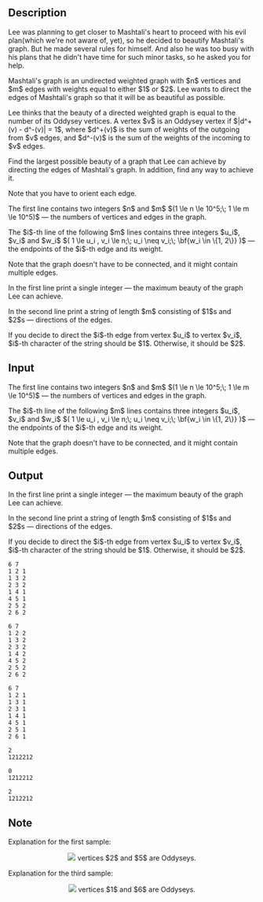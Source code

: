 ## Description

<div><p><span class="tex-font-style-it">Lee was planning to get closer to Mashtali's heart to proceed with his evil plan(which we're not aware of, yet), so he decided to beautify Mashtali's graph. But he made several rules for himself. And also he was too busy with his plans that he didn't have time for such minor tasks, so he asked you for help.</span></p><p>Mashtali's graph is an <span class="tex-font-style-bf">undirected</span> weighted graph with $n$ vertices and $m$ edges with weights equal to either $1$ or $2$. Lee wants to direct the edges of Mashtali's graph so that it will be as beautiful as possible.</p><p>Lee thinks that the beauty of a directed weighted graph is equal to the number of its Oddysey vertices. A vertex $v$ is an Oddysey vertex if $|d^+(v) - d^-(v)| = 1$, where $d^+(v)$ is the sum of weights of the outgoing from $v$ edges, and $d^-(v)$ is the sum of the weights of the incoming to $v$ edges.</p><p>Find the largest possible beauty of a graph that Lee can achieve by directing the edges of Mashtali's graph. In addition, find any way to achieve it.</p><p>Note that you have to orient each edge.</p></div><div class="input-specification"><p>The first line contains two integers $n$ and $m$ $(1 \le n \le 10^5;\; 1 \le m \le 10^5)$&nbsp;— the numbers of vertices and edges in the graph.</p><p>The $i$-th line of the following $m$ lines contains three integers $u_i$, $v_i$ and $w_i$ $( 1 \le u_i , v_i \le n;\; u_i \neq v_i;\; \bf{w_i \in \{1, 2\}} )$&nbsp;— the endpoints of the $i$-th edge and its weight.</p><p>Note that the graph doesn't have to be connected, and it might contain multiple edges.</p></div><div class="output-specification"><p>In the first line print a single integer&nbsp;— the maximum beauty of the graph Lee can achieve.</p><p>In the second line print a string of length $m$ consisting of $1$s and $2$s&nbsp;— directions of the edges.</p><p>If you decide to direct the $i$-th edge from vertex $u_i$ to vertex $v_i$, $i$-th character of the string should be $1$. Otherwise, it should be $2$.</p></div>

## Input

<p>The first line contains two integers $n$ and $m$ $(1 \le n \le 10^5;\; 1 \le m \le 10^5)$&nbsp;— the numbers of vertices and edges in the graph.</p><p>The $i$-th line of the following $m$ lines contains three integers $u_i$, $v_i$ and $w_i$ $( 1 \le u_i , v_i \le n;\; u_i \neq v_i;\; \bf{w_i \in \{1, 2\}} )$&nbsp;— the endpoints of the $i$-th edge and its weight.</p><p>Note that the graph doesn't have to be connected, and it might contain multiple edges.</p>

## Output

<p>In the first line print a single integer&nbsp;— the maximum beauty of the graph Lee can achieve.</p><p>In the second line print a string of length $m$ consisting of $1$s and $2$s&nbsp;— directions of the edges.</p><p>If you decide to direct the $i$-th edge from vertex $u_i$ to vertex $v_i$, $i$-th character of the string should be $1$. Otherwise, it should be $2$.</p>





```input1
6 7
1 2 1
1 3 2
2 3 2
1 4 1
4 5 1
2 5 2
2 6 2
```




```input2
6 7
1 2 2
1 3 2
2 3 2
1 4 2
4 5 2
2 5 2
2 6 2
```




```input3
6 7
1 2 1
1 3 1
2 3 1
1 4 1
4 5 1
2 5 1
2 6 1
```




```output1
2
1212212
```




```output2
0
1212212
```




```output3
2
1212212
```



## Note

<p>Explanation for the first sample:</p><center> <img class="tex-graphics" src="file://SSFyByIy.png" style="max-width: 100.0%;max-height: 100.0%;"> <span class="tex-font-size-small">vertices $2$ and $5$ are Oddyseys.</span> </center><p>Explanation for the third sample:</p><center> <img class="tex-graphics" src="file://2d5OU7qk.png" style="max-width: 100.0%;max-height: 100.0%;"> <span class="tex-font-size-small">vertices $1$ and $6$ are Oddyseys.</span> </center>
